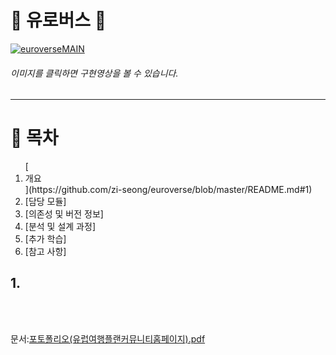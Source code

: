 # :trolleybus: 유로버스 :trolleybus:

[![euroverseMAIN](https://user-images.githubusercontent.com/57661883/77535422-ee1e1c80-6edd-11ea-8aad-bfdfd6ceaf36.png)](https://youtu.be/2Q8ZXSbwx8Q)
###### 이미지를 클릭하면 구현영상을 볼 수 있습니다.<br>
* * *
# :bookmark: 목차
<ol>
[<li>개요</li>](https://github.com/zi-seong/euroverse/blob/master/README.md#1)
<li>[담당 모듈]</li>
<li>[의존성 및 버전 정보]</li>
<li>[분석 및 설계 과정]</li>
<li>[추가 학습]</li>
<li>[참고 사항]</li> 
</ol>





## 1.



<br><br>




문서:[포토폴리오(유럽여행플랜커뮤니티홈페이지).pdf](https://github.com/zi-seong/euroverse/files/4543568/default.pdf)

